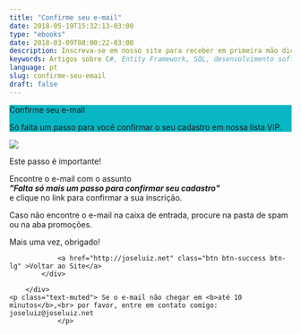 ```yaml
---
title: "Confirme seu e-mail"
date: 2018-05-19T15:32:13-03:00
type: "ebooks"
date: 2018-03-09T08:00:22-03:00
description: Inscreva-se em nosso site para receber em primeira mão dicas, ferramentas e artigos para você aplicar no seu dia a dia de desenvolvedor ou empresário!
keywords: Artigos sobre C#, Entity Framework, SQL, desenvolvimento software e empreendedorismo.
language: pt
slug: confirme-seu-email
draft: false
---
```

<link rel="stylesheet" href="/assets/css/join.css">

<section class="p-3 rounded" style="background-color: #09b6c4">
    <div class="container text-center">
        <p class="h1 font-weight-bold text-white"> Confirme seu e-mail </p>
        <p class="lead font-weight-light text-white mb-2">Só falta um passo para você confirmar o seu cadastro em nossa lista VIP.</p>
    </div>
</section>
<section class="bg-white pt-4">
        <div class="row">
            <div class="col-md-6">
                <img class="img-fluid rounded" src="https://i.imgur.com/oFWpWKi.png">
            </div>
            <div class="col-md-6 text-left">
                <p class="h5 font-weight-bold">Este passo é importante!</p>
                <p>Encontre o e-mail com o assunto <br> <b><i>"Falta só mais um passo para confirmar seu cadastro"</i></b> <br>e clique no link para confirmar a sua inscrição.</p>
                <p>Caso não encontre o e-mail na caixa de entrada, procure na pasta de spam ou na aba promoções. </p>
                <p class="h1 font-weight-light text-success">Mais uma vez, obrigado!</p>
              
                <a href="http://joseluiz.net" class="btn btn-success btn-lg" >Voltar ao Site</a>
            </div>
              
        </div>
    <p class="text-muted"> Se o e-mail não chegar em <b>até 10 minutos</b>,<br> por favor, entre em contato comigo: joseluiz@joseluiz.net
                </p>
</section>